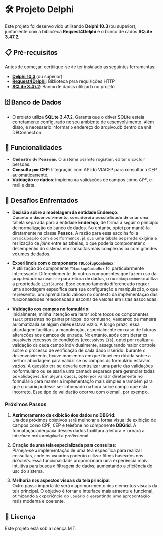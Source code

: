 
# 🛠 Projeto Delphi

Este projeto foi desenvolvido utilizando **Delphi 10.3** (ou superior), juntamente com a biblioteca **Request4Delphi** e o banco de dados **SQLite 3.47.2**.

## 📋 Pré-requisitos

Antes de começar, certifique-se de ter instalado as seguintes ferramentas:

-   [**Delphi 10.3**](https://www.embarcadero.com/br/products/delphi/starter) (ou superior)
-   [**Request4Delphi**](https://github.com/viniciussanchez/RESTRequest4Delphi): Biblioteca para requisições HTTP
-   [**SQLite 3.47.2**](https://www.sqlite.org/download.html): Banco de dados utilizado no projeto

## 🗄 Banco de Dados

-   O projeto utiliza **SQLite 3.47.2**. Garanta que o driver SQLite esteja corretamente configurado no seu ambiente de desenvolvimento. Além disso, é necessário informar o endereço do arquivo.db dentro da unit DBConnection.

## 🎯 Funcionalidades

-   **Cadastro de Pessoas**: O sistema permite registrar, editar e excluir pessoas.
-   **Consulta por CEP**: Integração com API do VIACEP para consultar o CEP automaticamente.
-   **Validação de dados**: Implementa validações de campos como CPF, e-mail e data.

## 📝 Desafios Enfrentados

-   **Decisão sobre a modelagem da entidade Endereço**:  
    Durante o desenvolvimento, considerei a possibilidade de criar uma tabela separada para a entidade **Endereço**, de forma a seguir o princípio de normalização do banco de dados. No entanto, optei por mantê-la diretamente na classe **Pessoa**. A razão para essa escolha foi a preocupação com a performance, já que uma tabela separada exigiria a realização de _joins_ entre as tabelas, o que poderia comprometer o desempenho do sistema em consultas mais complexas ou com grandes volumes de dados.
    
-   **Experiência com o componente `TDLookupComboBox`**:  
    A utilização do componente `TDLookupComboBox` foi particularmente interessante. Diferentemente de outros componentes que fazem uso da propriedade `DataSource` para leitura de dados, o `TDLookupComboBox` utiliza a propriedade `ListSource`. Esse comportamento diferenciado requer uma abordagem específica para sua configuração e manipulação, o que representou um aprendizado valioso no contexto da implementação das funcionalidades relacionadas à escolha de valores em listas associadas.
    
-   **Validação dos campos no formulário**:  
    Inicialmente, minha intenção era iterar sobre todos os componentes `TEdit` presentes no painel principal do formulário, validando de maneira automatizada se algum deles estava vazio. A longo prazo, essa abordagem facilitaria a manutenção, especialmente em caso de futuras alterações nos campos de entrada. No entanto, após considerar os possíveis excessos de condições (excessivos `IFs`), optei por realizar a validação de cada campo individualmente, assegurando maior controle sobre o processo de verificação de cada dado inserido.
    Durante o desenvolvimento, houve momentos em que fiquei em dúvida sobre a melhor abordagem para validar se os campos do formulário estavam vazios. A questão era se deveria centralizar uma parte das validações no formulário ou se usaria uma camada separada para gerenciar todas as validações. Em alguns casos, optei por validar diretamente no formulário para manter a implementação mais simples e também para que o usário pudesse ser informado na hora sobre campo que está incorreto. Esse tipo de validação ocorreu com o email, por exemplo. 

### Próximos Passos

1.  **Aprimoramento da exibição dos dados no DBGrid**:  
    Um dos próximos objetivos será melhorar a forma visual de exibição de campos como CPF, CEP e telefone no componente **DBGrid**. A formatação adequada desses dados facilitará a leitura e tornará a interface mais amigável e profissional.
    
2.  **Criação de uma tela especializada para consultas**:  
    Planeja-se a implementação de uma tela específica para realizar consultas, onde os usuários poderão utilizar filtros baseados nos _datasets_. Essa funcionalidade proporcionará uma experiência mais intuitiva para busca e filtragem de dados, aumentando a eficiência do uso do sistema.
    
3.  **Melhoria nos aspectos visuais da tela principal**:  
    Outro passo importante será o aprimoramento dos elementos visuais da tela principal. O objetivo é tornar a interface mais atraente e funcional, otimizando a experiência do usuário e garantindo uma apresentação mais moderna e coerente.


## 📄 Licença

Este projeto está sob a licença MIT.
